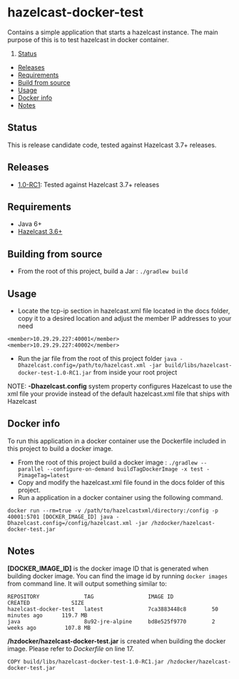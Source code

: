 # hazelcast-docker-test

Contains a simple application that starts a hazelcast instance. The main purpose of this is to test hazelcast in docker container.

1. [Status](#status)
* [Releases](#releases)
* [Requirements](#requirements)
* [Build from source](#building)
* [Usage](#usage)
* [Docker info](#docker)
* [Notes](#notes)

## <a id="status"></a>Status

This is release candidate code, tested against Hazelcast 3.7+ releases.

## <a id="releases"></a>Releases

* [1.0-RC1](https://github.com/bmudda/hazelcast-docker-test/releases/tag/1.0-RC1): Tested against Hazelcast 3.7+ releases

## <a id="requirements"></a>Requirements

* Java 6+
* [Hazelcast 3.6+](https://hazelcast.org/)

## <a id="building"></a>Building from source

* From the root of this project, build a Jar : `./gradlew build`

## <a id="usage"></a>Usage
* Locate the tcp-ip section in hazelcast.xml file located in the docs folder, copy it to a desired location and adjust the member IP addresses to your need
```
<member>10.29.29.227:40001</member>
<member>10.29.29.227:40002</member>
```
* Run the jar file from the root of this project folder `java -Dhazelcast.config=/path/to/hazelcast.xml -jar build/libs/hazelcast-docker-test-1.0-RC1.jar` from inside your root project

NOTE: **-Dhazelcast.config** system property configures Hazelcast to use the xml file your provide instead of the default hazelcast.xml file that ships with Hazelcast

## <a id="docker"></a>Docker info

To run this application in a docker container use the Dockerfile included in this project to build a docker image.

* From the root of this project build a docker image : `./gradlew --parallel --configure-on-demand buildTagDockerImage -x test -PimageTag=latest`
* Copy and modify the hazelcast.xml file found in the docs folder of this project.
* Run a application in a docker container using the following command.
```
docker run --rm=true -v /path/to/hazelcastxml/directory:/config -p 40001:5701 [DOCKER_IMAGE_ID] java -Dhazelcast.config=/config/hazelcast.xml -jar /hzdocker/hazelcast-docker-test.jar
```

## <a id="notes"></a>Notes
**[DOCKER_IMAGE_ID]** is the docker image ID that is generated when building docker image. You can find the image id by running `docker images` from command line. It will output something similar to:
```
REPOSITORY              TAG                 IMAGE ID            CREATED             SIZE
hazelcast-docker-test   latest              7ca3883448c8        50 minutes ago      119.7 MB
java                    8u92-jre-alpine     bd8e525f9770        2 weeks ago         107.8 MB
```

**/hzdocker/hazelcast-docker-test.jar** is created when building the docker image. Please refer to *Dockerfile* on line 17.

```
COPY build/libs/hazelcast-docker-test-1.0-RC1.jar /hzdocker/hazelcast-docker-test.jar
```
